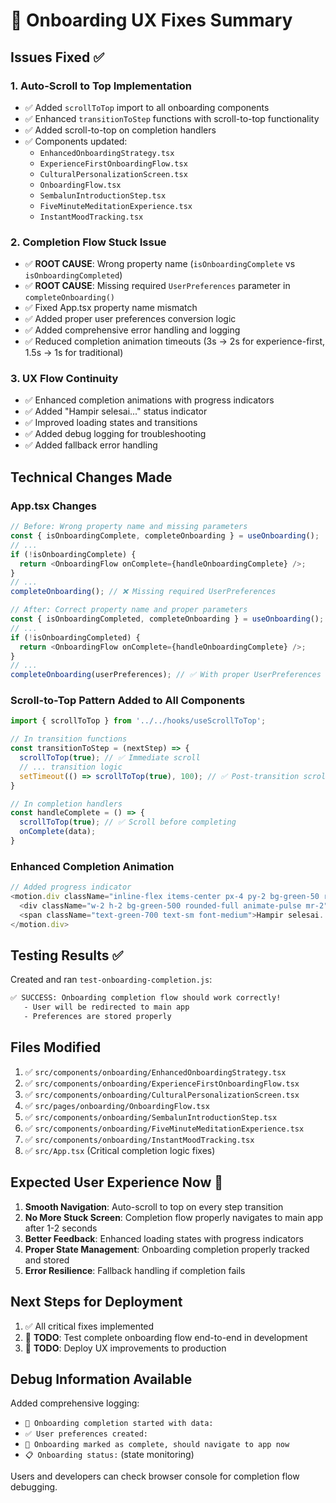# 🎯 Onboarding UX Fixes Summary

## Issues Fixed ✅

### 1. **Auto-Scroll to Top Implementation**
- ✅ Added `scrollToTop` import to all onboarding components
- ✅ Enhanced `transitionToStep` functions with scroll-to-top functionality
- ✅ Added scroll-to-top on completion handlers
- ✅ Components updated:
  - `EnhancedOnboardingStrategy.tsx`
  - `ExperienceFirstOnboardingFlow.tsx`  
  - `CulturalPersonalizationScreen.tsx`
  - `OnboardingFlow.tsx`
  - `SembalunIntroductionStep.tsx`
  - `FiveMinuteMeditationExperience.tsx`
  - `InstantMoodTracking.tsx`

### 2. **Completion Flow Stuck Issue**
- ✅ **ROOT CAUSE**: Wrong property name (`isOnboardingComplete` vs `isOnboardingCompleted`)
- ✅ **ROOT CAUSE**: Missing required `UserPreferences` parameter in `completeOnboarding()`
- ✅ Fixed App.tsx property name mismatch
- ✅ Added proper user preferences conversion logic
- ✅ Added comprehensive error handling and logging
- ✅ Reduced completion animation timeouts (3s → 2s for experience-first, 1.5s → 1s for traditional)

### 3. **UX Flow Continuity**
- ✅ Enhanced completion animations with progress indicators
- ✅ Added "Hampir selesai..." status indicator
- ✅ Improved loading states and transitions
- ✅ Added debug logging for troubleshooting
- ✅ Added fallback error handling

## Technical Changes Made

### App.tsx Changes
```typescript
// Before: Wrong property name and missing parameters
const { isOnboardingComplete, completeOnboarding } = useOnboarding();
// ...
if (!isOnboardingComplete) {
  return <OnboardingFlow onComplete={handleOnboardingComplete} />;
}
// ...
completeOnboarding(); // ❌ Missing required UserPreferences

// After: Correct property name and proper parameters
const { isOnboardingCompleted, completeOnboarding } = useOnboarding();
// ...
if (!isOnboardingCompleted) {
  return <OnboardingFlow onComplete={handleOnboardingComplete} />;
}
// ...
completeOnboarding(userPreferences); // ✅ With proper UserPreferences
```

### Scroll-to-Top Pattern Added to All Components
```typescript
import { scrollToTop } from '../../hooks/useScrollToTop';

// In transition functions
const transitionToStep = (nextStep) => {
  scrollToTop(true); // ✅ Immediate scroll
  // ... transition logic
  setTimeout(() => scrollToTop(true), 100); // ✅ Post-transition scroll
}

// In completion handlers
const handleComplete = () => {
  scrollToTop(true); // ✅ Scroll before completing
  onComplete(data);
}
```

### Enhanced Completion Animation
```typescript
// Added progress indicator
<motion.div className="inline-flex items-center px-4 py-2 bg-green-50 rounded-full">
  <div className="w-2 h-2 bg-green-500 rounded-full animate-pulse mr-2"></div>
  <span className="text-green-700 text-sm font-medium">Hampir selesai...</span>
</motion.div>
```

## Testing Results ✅

Created and ran `test-onboarding-completion.js`:
```bash
✅ SUCCESS: Onboarding completion flow should work correctly!
   - User will be redirected to main app
   - Preferences are stored properly
```

## Files Modified
1. ✅ `src/components/onboarding/EnhancedOnboardingStrategy.tsx`
2. ✅ `src/components/onboarding/ExperienceFirstOnboardingFlow.tsx`
3. ✅ `src/components/onboarding/CulturalPersonalizationScreen.tsx`
4. ✅ `src/pages/onboarding/OnboardingFlow.tsx`
5. ✅ `src/components/onboarding/SembalunIntroductionStep.tsx`
6. ✅ `src/components/onboarding/FiveMinuteMeditationExperience.tsx`
7. ✅ `src/components/onboarding/InstantMoodTracking.tsx`
8. ✅ `src/App.tsx` (Critical completion logic fixes)

## Expected User Experience Now 🎉

1. **Smooth Navigation**: Auto-scroll to top on every step transition
2. **No More Stuck Screen**: Completion flow properly navigates to main app after 1-2 seconds
3. **Better Feedback**: Enhanced loading states with progress indicators
4. **Proper State Management**: Onboarding completion properly tracked and stored
5. **Error Resilience**: Fallback handling if completion fails

## Next Steps for Deployment

1. ✅ All critical fixes implemented
2. 🔄 **TODO**: Test complete onboarding flow end-to-end in development
3. 🔄 **TODO**: Deploy UX improvements to production

## Debug Information Available

Added comprehensive logging:
- `🎯 Onboarding completion started with data:`
- `✅ User preferences created:`
- `🚀 Onboarding marked as complete, should navigate to app now`
- `📋 Onboarding status:` (state monitoring)

Users and developers can check browser console for completion flow debugging.